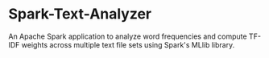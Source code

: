 # Spark-Text-Analyzer
An Apache Spark application to analyze word frequencies and compute TF-IDF weights across multiple text file sets using Spark's MLlib library.
